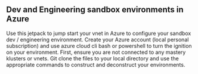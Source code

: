## Dev and Engineering sandbox environments in Azure

Use this jetpack to jump start your vnet in Azure to configure your sandbox dev / engineering environment.  Create your Azure account (local personal subscription) and use azure cloud cli bash or powershell to turn the ignition on your environment.  First, ensure you are not connected to any mastery klusters or vnets.  Git clone the files to your local directory and use the appropriate commands to construct and deconstruct your environments.  
